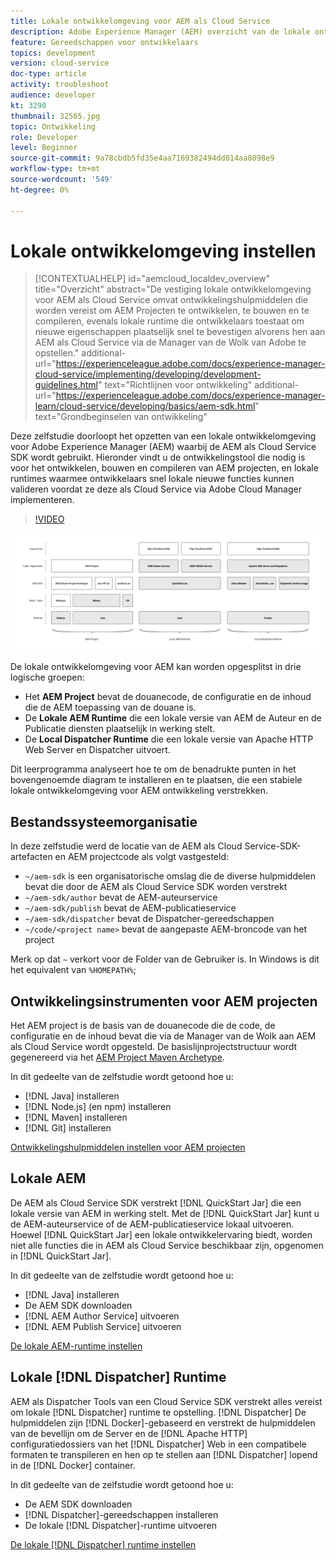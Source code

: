 ```yaml
---
title: Lokale ontwikkelomgeving voor AEM als Cloud Service
description: Adobe Experience Manager (AEM) overzicht van de lokale ontwikkelomgeving.
feature: Gereedschappen voor ontwikkelaars
topics: development
version: cloud-service
doc-type: article
activity: troubleshoot
audience: developer
kt: 3290
thumbnail: 32565.jpg
topic: Ontwikkeling
role: Developer
level: Beginner
source-git-commit: 9a78cbdb5fd35e4aa7169382494dd014aa8098e9
workflow-type: tm+mt
source-wordcount: '549'
ht-degree: 0%

---
```



# Lokale ontwikkelomgeving instellen

>[!CONTEXTUALHELP]
>id="aemcloud_localdev_overview"
>title="Overzicht"
>abstract="De vestiging lokale ontwikkelomgeving voor AEM als Cloud Service omvat ontwikkelingshulpmiddelen die worden vereist om AEM Projecten te ontwikkelen, te bouwen en te compileren, evenals lokale runtime die ontwikkelaars toestaat om nieuwe eigenschappen plaatselijk snel te bevestigen alvorens hen aan AEM als Cloud Service via de Manager van de Wolk van Adobe te opstellen."
>additional-url="https://experienceleague.adobe.com/docs/experience-manager-cloud-service/implementing/developing/development-guidelines.html" text="Richtlijnen voor ontwikkeling"
>additional-url="https://experienceleague.adobe.com/docs/experience-manager-learn/cloud-service/developing/basics/aem-sdk.html" text="Grondbeginselen van ontwikkeling"

Deze zelfstudie doorloopt het opzetten van een lokale ontwikkelomgeving voor Adobe Experience Manager (AEM) waarbij de AEM als Cloud Service SDK wordt gebruikt. Hieronder vindt u de ontwikkelingstool die nodig is voor het ontwikkelen, bouwen en compileren van AEM projecten, en lokale runtimes waarmee ontwikkelaars snel lokale nieuwe functies kunnen valideren voordat ze deze als Cloud Service via Adobe Cloud Manager implementeren.

>[!VIDEO](https://video.tv.adobe.com/v/32565/?quality=12&learn=on)

![AEM als Cloud Service Local Development Environment Technology Stack](./assets/overview/aem-sdk-technology-stack.png)

De lokale ontwikkelomgeving voor AEM kan worden opgesplitst in drie logische groepen:

+ Het __AEM Project__ bevat de douanecode, de configuratie en de inhoud die de AEM toepassing van de douane is.
+ De __Lokale AEM Runtime__ die een lokale versie van AEM de Auteur en de Publicatie diensten plaatselijk in werking stelt.
+ De __Local Dispatcher Runtime__ die een lokale versie van Apache HTTP Web Server en Dispatcher uitvoert.

Dit leerprogramma analyseert hoe te om de benadrukte punten in het bovengenoemde diagram te installeren en te plaatsen, die een stabiele lokale ontwikkelomgeving voor AEM ontwikkeling verstrekken.

## Bestandssysteemorganisatie

In deze zelfstudie werd de locatie van de AEM als Cloud Service-SDK-artefacten en AEM projectcode als volgt vastgesteld:

+ `~/aem-sdk` is een organisatorische omslag die de diverse hulpmiddelen bevat die door de AEM als Cloud Service SDK worden verstrekt
+ `~/aem-sdk/author` bevat de AEM-auteurservice
+ `~/aem-sdk/publish` bevat de AEM-publicatieservice
+ `~/aem-sdk/dispatcher` bevat de Dispatcher-gereedschappen
+ `~/code/<project name>` bevat de aangepaste AEM-broncode van het project

Merk op dat `~` verkort voor de Folder van de Gebruiker is. In Windows is dit het equivalent van `%HOMEPATH%`;

## Ontwikkelingsinstrumenten voor AEM projecten

Het AEM project is de basis van de douanecode die de code, de configuratie en de inhoud bevat die via de Manager van de Wolk aan AEM als Cloud Service wordt opgesteld. De basislijnprojectstructuur wordt gegenereerd via het [AEM Project Maven Archetype](https://github.com/adobe/aem-project-archetype).

In dit gedeelte van de zelfstudie wordt getoond hoe u:

+ [!DNL Java] installeren
+ [!DNL Node.js] (en npm) installeren
+ [!DNL Maven] installeren
+ [!DNL Git] installeren

[Ontwikkelingshulpmiddelen instellen voor AEM projecten](./development-tools.md)

## Lokale AEM

De AEM als Cloud Service SDK verstrekt [!DNL QuickStart Jar] die een lokale versie van AEM in werking stelt. Met de [!DNL QuickStart Jar] kunt u de AEM-auteurservice of de AEM-publicatieservice lokaal uitvoeren. Hoewel [!DNL QuickStart Jar] een lokale ontwikkelervaring biedt, worden niet alle functies die in AEM als Cloud Service beschikbaar zijn, opgenomen in [!DNL QuickStart Jar].

In dit gedeelte van de zelfstudie wordt getoond hoe u:

+ [!DNL Java] installeren
+ De AEM SDK downloaden
+ [!DNL AEM Author Service] uitvoeren
+ [!DNL AEM Publish Service] uitvoeren

[De lokale AEM-runtime instellen](./aem-runtime.md)

## Lokale [!DNL Dispatcher] Runtime

AEM als Dispatcher Tools van een Cloud Service SDK verstrekt alles vereist om lokale [!DNL Dispatcher] runtime te opstelling. [!DNL Dispatcher] De hulpmiddelen zijn  [!DNL Docker]-gebaseerd en verstrekt de hulpmiddelen van de bevellijn om de Server en de  [!DNL Apache HTTP] configuratiedossiers van het  [!DNL Dispatcher] Web in een compatibele formaten te transpileren en hen op te stellen aan  [!DNL Dispatcher] lopend in de  [!DNL Docker] container.

In dit gedeelte van de zelfstudie wordt getoond hoe u:

+ De AEM SDK downloaden
+ [!DNL Dispatcher]-gereedschappen installeren
+ De lokale [!DNL Dispatcher]-runtime uitvoeren

[De lokale [!DNL Dispatcher] runtime instellen](./dispatcher-tools.md)

